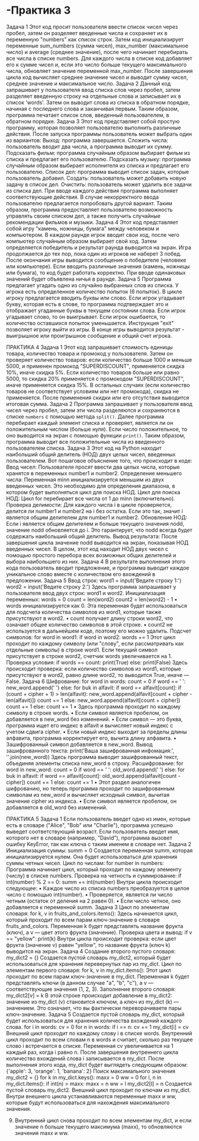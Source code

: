 # -Практика 3

Задача 1
Этот код просит пользователя ввести список чисел через пробел, затем он разделяет введенные числа и сохраняет их в переменную "numbers" как список строк. Затем код инициализирует переменные sum_numbers (сумма чисел), max_number (максимальное число) и average (среднее значение), после чего начинает перебирать все числа в списке numbers. Для каждого числа в списке код добавляет его к сумме чисел и, если это число больше текущего максимального числа, обновляет значение переменной max_number. После завершения цикла код вычисляет среднее значение чисел и выводит сумму чисел, среднее значение и максимальное число.
Задача 2
Данный код запрашивает у пользователя ввод списка слов через пробел, затем разделяет введенную строку на отдельные слова и записывает их в список 'words'. Затем он выводит слова из списка в обратном порядке, начиная с последнего слова и заканчивая первым. Таким образом, программа печатает список слов, введенный пользователем, в обратном порядке.
Задача 3
Этот код представляет собой простую программу, которая позволяет пользователю выполнить различные действия. После запуска программы пользователь может выбрать один из вариантов:
Выход: программа завершается.
Сложить числа: пользователь вводит два числа, а программа выводит их сумму.
Подсказать фильм: программа случайным образом выбирает фильм из списка и предлагает его пользователю.
Подсказать музыку: программа случайным образом выбирает исполнителя из списка и предлагает его пользователю.
Список дел: программа выводит список задач, которые пользователь добавил.
Создать: пользователь может добавить новую задачу в список дел.
Очистить: пользователь может удалить все задачи из списка дел.
При вводе каждого действия программа выполняет соответствующие действия. В случае некорректного ввода пользователю предлагается попробовать другой вариант.
Таким образом, программа предоставляет пользователю возможность управлять своим списком дел, а также получить случайные рекомендации фильмов и музыки.
Задача 4
Этот код представляет собой игру "камень, ножницы, бумага" между человеком и компьютером. В каждом раунде игрок вводит свои ход, после чего компьютер случайным образом выбирает свой ход. Затем определяется победитель и результат раунда выводится на экран.
Игра продолжается до тех пор, пока один из игроков не наберет 3 побед. После окончания игры выводится сообщение о победителе (человеке или компьютере).
Если вводить различные значения (камень, ножницы или бумага), то код будет работать корректно. При вводе одинаковых значений будет объявлена ничья в раунде.
Задача 5
Программа предлагает угадать одно из случайно выбранных слов из списка. У игрока есть определенное количество попыток (6 попыток). 
В цикле игроку предлагается вводить буквы или слово. Если игрок угадывает букву, которая есть в слове, то программа подтверждает это и отображает угаданные буквы в текущем состоянии слова. Если игрок угадывает слово, то он выигрывает. Если игрок ошибается, то количество оставшихся попыток уменьшается.
Инструкция "exit" позволяет игроку выйти из игры.
В конце игры выводится результат - выигрышное или проигрышное сообщение и общий счет игрока.

ПРАКТИКА 4
Задача 1
Этот код запрашивает стоимость единицы товара, количество товара и промокод у пользователя. Затем он проверяет количество товаров: если количество больше 1000 и меньше 5000, и применен промокод "SUPERDISCOUNT", применяется скидка 10%, иначе скидка 5%. Если количество товаров больше или равно 5000, то скидка 20% применяется с промокодом "SUPERDISCOUNT", иначе применяется скидка 15%. В остальных случаях (если количество товаров не соответствует условиям или нет промокода), скидка не применяется. После применения скидки или его отсутствия выводится итоговая сумма.
Задача 2
Программа запрашивает у пользователя ввод чисел через пробел, затем эти числа разделяются и сохраняются в списке `numbers` с помощью метода `split()`. Далее программа перебирает каждый элемент списка и проверяет, является ли он положительным числом (больше нуля). Если число положительное, то оно выводится на экран с помощью функции `print()`. Таким образом, программа выводит все положительные числа из введенного пользователем списка.
Задача 3
Этот код на Python находит наибольший общий делитель (НОД) двух целых чисел, введенных пользователем. Вот пошаговое объяснение того, что происходит в коде:
Ввод чисел: Пользователя просят ввести два целых числа, которые хранятся в переменных number1 и number2.
Определение меньшего числа: Переменная minn инициализируется меньшим из двух введенных чисел. Это необходимо для определения диапазона, в котором будет выполняться цикл для поиска НОД.
Цикл для поиска НОД: Цикл for перебирает все числа от 1 до minn (включительно).
Проверка делимости: Для каждого числа i в цикле проверяется, делится ли number1 и number2 на i без остатка. Если это так, значит i является общим делителем для number1 и number2.
Обновление НОД: Если i является общим делителем и больше текущего значения nodd, значение nodd обновляется до i. Это гарантирует, что nodd всегда будет содержать наибольший общий делитель.
Вывод результата: После завершения цикла значение nodd выводится на экран, показывая НОД введенных чисел.
В целом, этот код находит НОД двух чисел с помощью простого перебора всех возможных общих делителей и выбора наибольшего из них.
Задача 4
В результате выполнения этого кода пользователь вводит предложение, и программа выводит каждое уникальное слово вместе с количеством его вхождений в предложении.
Задача 5
Ввод строк:
   word1 = input('Ведите строку 1:')
   word2 = input('Ведите строку 2:')
   Здесь программа запрашивает у пользователя ввод двух строк: word1 и word2.
Инициализация переменных:
   words = 0
   count = len(word2)
   count2 = len(word2) - 1
   • words инициализируется как 0. Эта переменная будет использоваться для подсчета количества символов из word1, которые также присутствуют в word2.
   • count получает длину строки word2, что означает общее количество символов в этой строке.
   • count2 не используется в дальнейшем коде, поэтому его можно удалить.
   Подсчет символов:
   for word in word1:
       if word in word2:
           words += 1
   Этот цикл проходит по каждому символу (или "слову", если рассматривать как отдельные символы) в строке word1. Если текущий символ присутствует в строке word2, счетчик words увеличивается на 1.
Проверка условия:
   if words == count:
       print(True)
   else:
       print(False)
   Здесь происходит проверка: если количество символов из word1, которые присутствуют в word2, равно длине word2, то выводится True, иначе — False.
Задача 6
Шифрование:
   for word in words:
       count = 0
       if word == ' ':
           new_word.append(' ')
       else:
           for buk in alfavit:
               if word == alfavit[count]:
                   if (count + cipher + 1) > len(alfavit):
                       new_word.append(alfavit[count + cipher - len(alfavit)])
                       count += 1
                   else:
                       new_word.append(alfavit[count + cipher])
                       count += 1
               else:
                   count += 1
   • Здесь программа проходит по каждому символу в строке words.
   • Если символ является пробелом, он добавляется в new_word без изменений.
   • Если символ — это буква, программа ищет его индекс в alfavit и вычисляет новый индекс с учетом сдвига cipher.
   • Если новый индекс выходит за пределы длины алфавита, программа корректирует его, вычита длину алфавита.
   • Зашифрованный символ добавляется в new_word.
Вывод зашифрованного текста:
   print('Ваша зашифрованная инфомация:', ''.join(new_word))
   Здесь программа выводит зашифрованный текст, объединяя элементы списка new_word в строку.
Расшифрование:
   for word in new_word:
       count = 0
       if word == ' ':
           old_word.append(' ')
       else:
           for buk in alfavit:
               if word == alfavit[count]:
                   old_word.append(alfavit[count - cipher])
                   count += 1
               else:
                   count += 1
   • Этот раздел аналогичен шифрованию, но теперь программа проходит по зашифрованным символам из new_word и вычисляет исходный символ, вычитая значение cipher из индекса.
   • Если символ является пробелом, он добавляется в old_word без изменений.

   ПРАКТИКА 5
   Задача 1
   Если пользователь введет одно из имен, которые есть в словаре ("Alice", "Bob" или "Charlie"), программа успешно выведет соответствующий возраст.
Если пользователь введет имя, которого нет в словаре (например, "David"), программа вызовет ошибку KeyError, так как ключа с таким именем в словаре нет.
Задача 2
Инициализация суммы:
   summ = 0
   Создается переменная summ, которая инициализируется нулем. Она будет использоваться для хранения суммы четных чисел.
Цикл по числам:
   for number in numbers:
   Программа начинает цикл, который проходит по каждому элементу (числу) в списке numbers.
Проверка на четность и суммирование:
   if int(number) % 2 == 0:
      summ += int(number)
   Внутри цикла происходит следующее:
   • Каждое число из списка numbers преобразуется в целое число с помощью int(number).
   • Проверяется, является ли число четным (остаток от деления на 2 равен 0).
   • Если число четное, оно добавляется к переменной summ.
   Задача 3
   Цикл по элементам словаря:
   for k, v in fruits_and_colors.items():
   Здесь начинается цикл, который проходит по всем парам ключ-значение в словаре fruits_and_colors. Переменная k будет представлять название фрукта (ключ), а v — цвет этого фрукта (значение).
Проверка цвета и вывод:
   if v == "yellow":
       print(k)
   Внутри цикла происходит проверка: если цвет фрукта (значение v) равен "yellow", то название фрукта (ключ k) выводится на экран.
   Задача 4
   Создание второго пустого словаря:
   my_dict2 = {}
   Создается пустой словарь my_dict2, который будет использоваться для хранения перевернутых пар из my_dict.
Цикл по элементам первого словаря:
   for k, v in my_dict.items():
   Этот цикл проходит по всем парам ключ-значение в my_dict. Переменная k будет представлять ключи (в данном случае "a", "b", "c"), а v — соответствующие значения (1, 2, 3).
Заполнение второго словаря:
   my_dict2[v] = k
   В этой строке происходит добавление в my_dict2: значение из my_dict (v) становится ключом, а ключ из my_dict (k) — значением. Это означает, что вы фактически переворачиваете пары ключ-значение.
   Задача 5
   Создается пустой словарь my_dict, который будет использоваться для хранения количества вхождений каждого слова.
for i in words:
    cv = 0
    for n in words:
        if i == n:
            cv += 1
    my_dict[i] = cv
Внешний цикл проходит по каждому слову i в списке words.
 Внутренний цикл проходит по всем словам n в words и считает, сколько раз текущее слово i встречается в списке. Переменная cv увеличивается на 1 каждый раз, когда i равно n.
После завершения внутреннего цикла количество вхождений слова i записывается в my_dict.
После выполнения этого кода, my_dict будет выглядеть следующим образом:
{'apple': 3, 'orange': 1, 'banana': 2}
 Поиск максимального значения
my_dict2 = {}
for k in my_dict.keys():
    maxx = 0
    ww = 0
    for l, n in my_dict.items():
        if int(n) > maxx:
            maxx = n
            ww = l
        my_dict2[l] = n
Создается пустой словарь my_dict2.
Внешний цикл проходит по ключам из my_dict.
Внутри внешнего цикла устанавливаются переменные maxx и ww, которые будут использоваться для нахождения максимального значения.

9. Внутренний цикл снова проходит по всем элементам my_dict, и если значение n больше текущего максимума (maxx), то обновляются значения maxx и ww.
